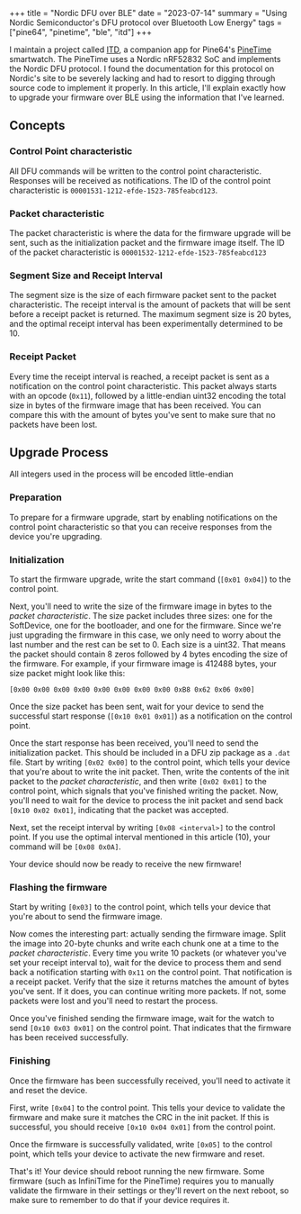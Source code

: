 +++
title = "Nordic DFU over BLE"
date = "2023-07-14"
summary = "Using Nordic Semiconductor's DFU protocol over Bluetooth Low Energy"
tags = ["pine64", "pinetime", "ble", "itd"]
+++

I maintain a project called [ITD](https://gitea.elara.ws/Elara6331/itd), a companion app for Pine64's [PineTime](https://www.pine64.org/pinetime/) smartwatch. The PineTime uses a Nordic nRF52832 SoC and implements the Nordic DFU protocol. I found the documentation for this protocol on Nordic's site to be severely lacking and had to resort to digging through source code to implement it properly. In this article, I'll explain exactly how to upgrade your firmware over BLE using the information that I've learned.

## Concepts

### Control Point characteristic

All DFU commands will be written to the control point characteristic. Responses will be received as notifications. The ID of the control point characteristic is `00001531-1212-efde-1523-785feabcd123`.

### Packet characteristic

The packet characteristic is where the data for the firmware upgrade will be sent, such as the initialization packet and the firmware image itself. The ID of the packet characteristic is `00001532-1212-efde-1523-785feabcd123`

### Segment Size and Receipt Interval

The segment size is the size of each firmware packet sent to the packet characteristic. The receipt interval is the amount of packets that will be sent before a receipt packet is returned. The maximum segment size is 20 bytes, and the optimal receipt interval has been experimentally determined to be 10.

### Receipt Packet

Every time the receipt interval is reached, a receipt packet is sent as a notification on the control point characteristic. This packet always starts with an opcode (`0x11`), followed by a little-endian uint32 encoding the total size in bytes of the firmware image that has been received. You can compare this with the amount of bytes you've sent to make sure that no packets have been lost.

## Upgrade Process

All integers used in the process will be encoded little-endian

### Preparation

To prepare for a firmware upgrade, start by enabling notifications on the control point characteristic so that you can receive responses from the device you're upgrading.

### Initialization

To start the firmware upgrade, write the start command (`[0x01 0x04]`) to the control point.

Next, you'll need to write the size of the firmware image in bytes to the *packet characteristic*. The size packet includes three sizes: one for the SoftDevice, one for the bootloader, and one for the firmware. Since we're just upgrading the firmware in this case, we only need to worry about the last number and the rest can be set to 0. Each size is a uint32. That means the packet should contain 8 zeros followed by 4 bytes encoding the size of the firmware. For example, if your firmware image is 412488 bytes, your size packet might look like this:

```
[0x00 0x00 0x00 0x00 0x00 0x00 0x00 0x00 0xB8 0x62 0x06 0x00]
```

Once the size packet has been sent, wait for your device to send the successful start response (`[0x10 0x01 0x01]`) as a notification on the control point.

Once the start response has been received, you'll need to send the initialization packet. This should be included in a DFU zip package as a `.dat` file. Start by writing `[0x02 0x00]` to the control point, which tells your device that you're about to write the init packet. Then, write the contents of the init packet to the *packet characteristic*, and then write `[0x02 0x01]` to the control point, which signals that you've finished writing the packet. Now, you'll need to wait for the device to process the init packet and send back `[0x10 0x02 0x01]`, indicating that the packet was accepted.

Next, set the receipt interval by writing `[0x08 <interval>]` to the control point. If you use the optimal interval mentioned in this article (10), your command will be `[0x08 0x0A]`.

Your device should now be ready to receive the new firmware!

### Flashing the firmware

Start by writing `[0x03]` to the control point, which tells your device that you're about to send the firmware image.

Now comes the interesting part: actually sending the firmware image. Split the image into 20-byte chunks and write each chunk one at a time to the *packet characteristic*. Every time you write 10 packets (or whatever you've set your receipt interval to), wait for the device to process them and send back a notification starting with `0x11` on the control point. That notification is a receipt packet. Verify that the size it returns matches the amount of bytes you've sent. If it does, you can continue writing more packets. If not, some packets were lost and you'll need to restart the process.

Once you've finished sending the firmware image, wait for the watch to send `[0x10 0x03 0x01]` on the control point. That indicates that the firmware has been received successfully.

### Finishing

Once the firmware has been successfully received, you'll need to activate it and reset the device.

First, write `[0x04]` to the control point. This tells your device to validate the firmware and make sure it matches the CRC in the init packet. If this is successful, you should receive `[0x10 0x04 0x01]` from the control point.

Once the firmware is successfully validated, write `[0x05]` to the control point, which tells your device to activate the new firmware and reset.

That's it! Your device should reboot running the new firmware. Some firmware (such as InfiniTime for the PineTime) requires you to manually validate the firmware in their settings or they'll revert on the next reboot, so make sure to remember to do that if your device requires it.
